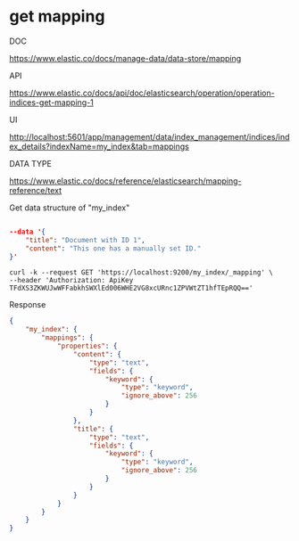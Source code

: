 # get mapping

DOC

<https://www.elastic.co/docs/manage-data/data-store/mapping>

API

<https://www.elastic.co/docs/api/doc/elasticsearch/operation/operation-indices-get-mapping-1>

UI

<http://localhost:5601/app/management/data/index_management/indices/index_details?indexName=my_index&tab=mappings>

DATA TYPE

<https://www.elastic.co/docs/reference/elasticsearch/mapping-reference/text>

Get data structure of "my_index"

```JSON

--data '{
    "title": "Document with ID 1",
    "content": "This one has a manually set ID."
}'

```

```SHELL
curl -k --request GET 'https://localhost:9200/my_index/_mapping' \
--header 'Authorization: ApiKey TFdXS3ZKWUJwWFFabkhSWXlEd006WHE2VG8xcURnc1ZPVWtZT1hfTEpRQQ=='
```

Response

```JSON
{
    "my_index": {
        "mappings": {
            "properties": {
                "content": {
                    "type": "text",
                    "fields": {
                        "keyword": {
                            "type": "keyword",
                            "ignore_above": 256
                        }
                    }
                },
                "title": {
                    "type": "text",
                    "fields": {
                        "keyword": {
                            "type": "keyword",
                            "ignore_above": 256
                        }
                    }
                }
            }
        }
    }
}
```
